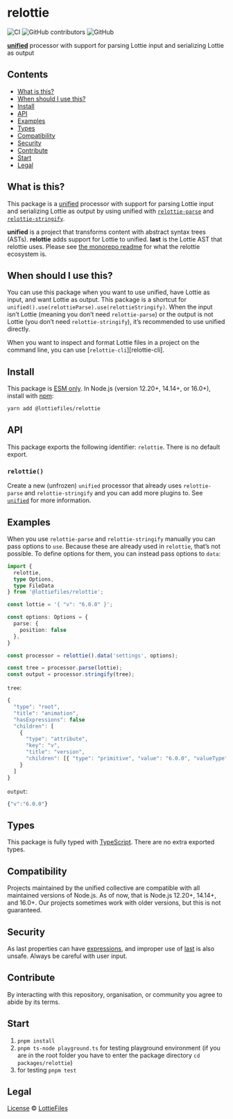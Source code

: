 # relottie

![CI](https://github.com/lottiefiles/relottie/workflows/Release/badge.svg)
![GitHub contributors](https://img.shields.io/github/contributors/LottieFiles/relottie)
![GitHub](https://img.shields.io/github/license/LottieFiles/relottie)

**[unified][]** processor with support for parsing Lottie input and serializing Lottie as output

## Contents

*   [What is this?](#what-is-this)
*   [When should I use this?](#when-should-i-use-this)
*   [Install](#install)
*   [API](#api)
*   [Examples](#examples)
*   [Types](#types)
*   [Compatibility](#compatibility)
*   [Security](#security)
*   [Contribute](#contribute)
*   [Start](#start)
*   [Legal](#legal)

## What is this?

This package is a [unified][] processor with support for parsing Lottie input
and serializing Lottie as output by using unified with
[`relottie-parse`][relottie-parse] and [`relottie-stringify`][relottie-stringify].

**unified** is a project that transforms content with abstract syntax trees
(ASTs).
**relottie** adds support for Lottie to unified.
**last** is the Lottie AST that relottie uses.
Please see [the monorepo readme][relottie] for what the relottie ecosystem is.

## When should I use this?

You can use this package when you want to use unified, have Lottie as input,
and want Lottie as output.
This package is a shortcut for
`unified().use(relottieParse).use(relottieStringify)`.
When the input isn’t Lottie (meaning you don’t need `relottie-parse`) or the
output is not Lottie (you don’t need `relottie-stringify`), it’s recommended to
use unified directly.

When you want to inspect and format Lottie files in a project on the command
line, you can use \[`relottie-cli`]\[relottie-cli].

## Install

This package is [ESM only](https://gist.github.com/sindresorhus/a39789f98801d908bbc7ff3ecc99d99c).
In Node.js (version 12.20+, 14.14+, or 16.0+), install with [npm][]:

```sh
yarn add @lottiefiles/relottie
```

## API

This package exports the following identifier: `relottie`.
There is no default export.

### `relottie()`

Create a new (unfrozen) `unified` processor that already uses `relottie-parse` and `relottie-stringify` and you can add more plugins to.
See [`unified`][unified] for more information.

## Examples

When you use `relottie-parse` and `relottie-stringify` manually you can pass
options to `use`.
Because these are already used in `relottie`, that’s not possible.
To define options for them, you can instead pass options to `data`:

```ts
import {
  relottie,
  type Options,
  type FileData
} from '@lottiefiles/relottie';

const lottie = '{ "v": "6.0.0" }';

const options: Options = {
  parse: {
    position: false
  },
}

const processor = relottie().data('settings', options);

const tree = processor.parse(lottie);
const output = processor.stringify(tree);
```

`tree`:

```javascript
{
  "type": "root",
  "title": "animation",
  "hasExpressions": false
  "children": [
    {
      "type": "attribute",
      "key": "v",
      "title": "version",
      "children": [{ "type": "primitive", "value": "6.0.0", "valueType": "string" }]
    }
  ]
}
```

`output`:

```javascript
{"v":"6.0.0"}
```

## Types

This package is fully typed with [TypeScript][].
There are no extra exported types.

## Compatibility

Projects maintained by the unified collective are compatible with all maintained
versions of Node.js.
As of now, that is Node.js 12.20+, 14.14+, and 16.0+.
Our projects sometimes work with older versions, but this is not guaranteed.

## Security

As last properties can have [expressions](https://lottiefiles.github.io/lottie-docs/expressions/), and improper use of [last][] is also unsafe. Always be
careful with user input.

## Contribute

By interacting with this repository, organisation, or community you agree to
abide by its terms.

## Start

1.  `pnpm install`
2.  `pnpm ts-node playground.ts` for testing playground environment (if you are in the root folder you have to enter the package directory `cd packages/relottie`)
3.  for testing `pnpm test`

## Legal

[License](license) © [LottieFiles][lottiefiles]

[lottiefiles]: https://github.com/LottieFiles

[relottie]: https://github.com/LottieFiles/relottie

[relottie-parse]: https://github.com/LottieFiles/relottie/tree/main/packages/relottie-parse

[relottie-stringify]: https://github.com/LottieFiles/relottie/tree/main/packages/relottie-stringify

[last]: https://github.com/LottieFiles/relottie/tree/main/packages/last

[lottie-docs]: https://lottiefiles.github.io/lottie-docs/

[npm]: https://docs.npmjs.com/cli/install

[unified]: https://github.com/unifiedjs/unified

[processor]: https://github.com/unifiedjs/unified#processor

[typescript]: https://www.typescriptlang.org
